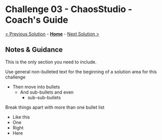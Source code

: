 # Challenge 03 - ChaosStudio - Coach's Guide 

[< Previous Solution](./Solution-02.md) - **[Home](./README.md)** - [Next Solution >](./Solution-04.md)

## Notes & Guidance
This is the only section you need to include.

Use general non-bulleted text for the beginning of a solution area for this challenge
- Then move into bullets
    - And sub-bullets and even
        - sub-sub-bullets

Break things apart with more than one bullet list
- Like this 
- One
- Right
- Here
